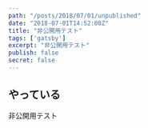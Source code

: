```yaml
---
path: "/posts/2018/07/01/unpublished"
date: "2018-07-01T14:52:00Z"
title: "非公開用テスト"
tags: ['gatsby']
excerpt: "非公開用テスト"
publish: false
secret: false
---
```


## やっている

非公開用テスト